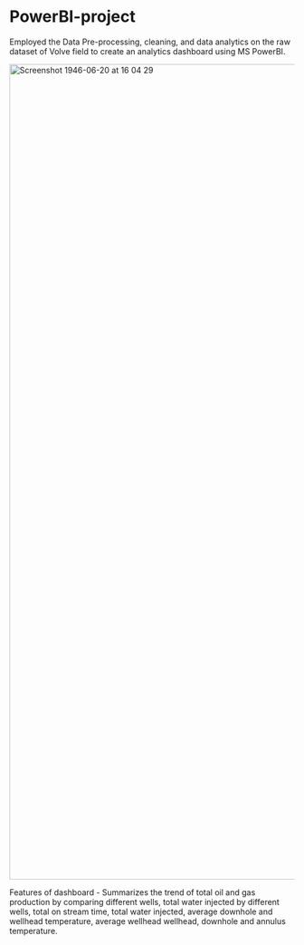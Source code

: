 # PowerBI-project

Employed the Data Pre-processing, cleaning, and data analytics on the raw dataset of Volve field to create an
analytics dashboard using MS PowerBI.

<img width="1440" alt="Screenshot 1946-06-20 at 16 04 29" src="https://github.com/user-attachments/assets/2c96d989-dae3-4dd6-99fd-ef25d84802c5">


Features of dashboard - Summarizes the trend of total oil and gas production by comparing different wells, total
water injected by different wells, total on stream time, total water injected, average downhole and wellhead
temperature, average wellhead wellhead, downhole and annulus temperature.

